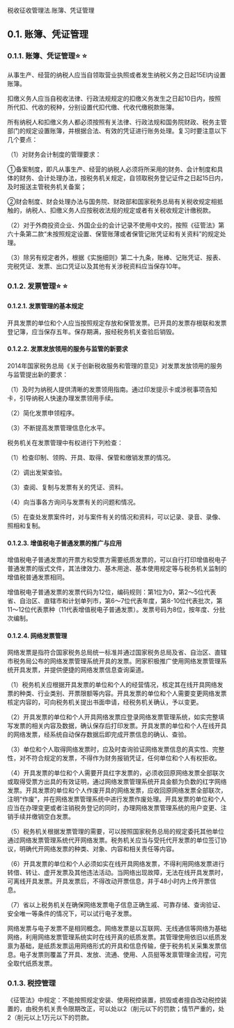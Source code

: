 税收征收管理法.账簿、凭证管理

## 0.1. 账簿、凭证管理

### 0.1.1. 账簿、凭证管理:star: :star: 

从事生产、经营的纳税人应当自领取营业执照或者发生纳税义务之日起15El内设置账簿。

扣缴义务人应当自税收法律、行政法规规定的扣缴义务发生之日起10日内，按照所代扣、代收的税种，分别设置代扣代缴、代收代缴税款账簿。

所有纳税人和扣缴义务人都必须按照有关法律、行政法规和国务院财政、税务主管部门的规定设置账簿，并根据合法、有效的凭证进行账务处理。复习时要注意以下几个要点：

（1）对财务会计制度的管理要求：

①备案制度，即凡从事生产、经营的纳税人必须将所采用的财务、会计制度和具体的财务、会计处理办法，按税务机关规定，自领取税务登记证件之日起15日内，及时报送主管税务机关备案；

②财会制度、财会处理办法与国务院、财政部和国家税务总局有关税收规定相抵触的，纳税人、扣缴义务人应按税收法规的规定或者有关税收规定计缴税款。

（2）对于外商投资企业、外国企业的会计记录不使用中文的，按照《征管法》第六十条第二款“未按照规定设置、保管账薄或者保管记账凭证和有关资料”的规定处理。

（3）除另有规定者外，根据《实施细则》第二十九条，账棒、记账凭证、报表、完税凭证、发票、出口凭证以及其他有关涉税资料应当保存10年。

### 0.1.2. 发票管理:star: :star: 

#### 0.1.2.1. 发票管理的基本规定

开具发票的单位和个人应当按照规定存放和保管发票。已开具的发票存根联和发票登记簿，应当保存五年。保存期满，报经税务机关查验后销毁。

#### 0.1.2.2. 发票发放领用的服务与监管的新要求

2014年国家税务总局《关于创新税收服务和管理的意见》对发票发放领用的服务与监管提出新的要求：

（1）及时为纳税人提供清晰的发票领用指南。通过印发提示卡或涉税事项告知卡，引导纳税人快速办理发票领用手续。

（2）简化发票申领程序。

（3）不断提高发票管理信息化水平。

税务机关在发票管理中有权进行下列检查：

（1）检查印制、领购、开具、取得、保管和缴销发票的情况。

（2）调出发架查验。

（3）查阅、复制与发票有关的凭证、资料。

（4）向当事各方询问与发票有关的问题和情况。

（5）在查处发票案件时，对与案件有关的情况和资料，可以记录、录音、录像、照相和复制。

#### 0.1.2.3. 增值税电子普通发票的推广与应用

增值税电子普通发票的开票方和受票方需要纸质发票的，可以自行打印增值税电子普通发票的版式文件，其法律效力、基木用途、基本使用规定等与税务机关监制的增值税普通发票相同。

增值税电子普通发票的发票代码为12位，编码规则：第1位为0，第2～5位代表省、自治区、直辖市和计划单列市，第6～7位代表年度，第8-10位代表批次，第11～12位代表票种（11代表增值税电子普通发票）。发票号码为8位，按年度、分批次编制。

#### 0.1.2.4. 网络发票管理

网络发票是指符合国家税务总局统一标准并通过国家税务总局及省、自治区、直辖市税务局公布的网络发票管理系统开具的发票。罔家积极推广使用网络发票管理系统开具发票，并提供便捷的网络发票信息查询渠道。

（1）税务机关应根据开具发票的单位和个人的经营情况，核定其在线开具网络发票的种类、行业类别、开票限额等内容。开具发票的单位和个人需要变更网络发票核定内容的，可向税务机关提出书面申请，经税务机关确认，予以变更。

（2）开具发票的单位和个人开具网络发票应登录网络发票管理系统，如实完整填写发票的相关内容及数据，确认保存后打印发票。开具发票的单位和个人在线开具的网络发票，经系统自动保存数据后即完成开票信息的确认、查验。

（3）单位和个人取得网络发票时，应及时查询验证网络发票信息的真实性、完整性，对不符合规定的发票，不得作为财务报销凭证，任何单位和个人有权拒收。

（4）开具发票的单位和个人需要开具红字发票的，必须收回原网络发票全部联次或取得受票方出具的有效证明，通过网络发票管理系统开具金额为负数的红字网络发票。开具发票的单位和个人作废开具的网络发票，应收回原网络发票全部联次，注明“作废”，并在网络发票管理系统中进行发票作废处理。开具发票的单位和个人应当在办理变更或者注销税务登记的同时，办理网络发票管理系统的用户变更、注销手续并缴销空白发票。

（5）税务机关根据发票管理的需要，可以按照国家税务总局的规定委托其他单位通过网络发票管理系统代开网络发票。税务机关应当与受托代开发票的单位签订协议，明确代开网络发票的种类、对象、内容和相关责任等内容。

（6）开具发票的单位和个人必须如实在线开具网络发票，不得利用网络发票进行转借、转让、虚开发票及其他违法活动。当网络出现故障，无法在线开具发票时，可离线开具发票。开具发票后，不得改动开票信息，并于48小时内上传开票信息。

（7）省以上税务机关在确保网络发票电子信息正确生戚、可靠存储、查询验证、安全唯一等条件的情况下，可以试行电子发票。

网络发票与电子发票不是相同概念。网络发票是以互联网、无线通信等网络为基础网络，利用网络发票管理系统实时在线开真的纸质发票。其管理使用依旧以纸质发禀为基础，是纸质发票运用网络形式的开具和信息传输，便于税务机关采集发票信息。电子发票则覆盖了开具、发放、流通、使用、人员挺等发禀管理金流程，可完全取代纸质发票。

### 0.1.3. 税控管理

《征管法》中规定：不能按照规定安装、使用税控装置，损毁或者擅自改动税控装置的，由税务机关责令限期改正，可以处以2（削元以下的罚款；情节严重的，处2（削元以上1万元以下的罚款。
